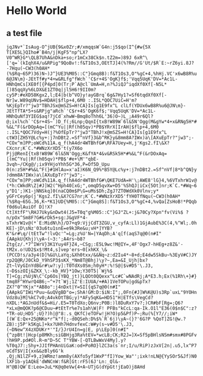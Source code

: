# Hello World

## a test file

```jqJNv*`IsAug-O^jUB{9&x0Zr;#/xmqqsW`G4n:j5$qo(I^{#w{5X T[XE5L}QIho#`B4n/j|KgF5"np^LX?V0^WR}G*\QLB7UhA&nDka+so;r1mCx38Ck$n.tZ2m=)89J 6xR^\['q=`(kIqhX4/u&RPig"9QoBv!:f&T1Os3,OEtTJ]4(%?Rm//G'Ut/$R`E:~rZ6yi.8J?-7Hqu(~CW3(h0AH*(%$Rq~65P)36)N~)J^}UE3%M05::C"}Gmq8B):f&T1Os3,O"%gC+4,%hHj.VC'x6wB8R%u6@JN\m}-JEtTf#y*4+w&RLfg"fWch`'C$r+4S'OgK}f$;'Vqq5UqK'DV=*Ac1L-HNhQmCs[XE0f[{P4pd]0(Tr;P`A@cl`UmA=H,n?%JiQJ^iqdXf0Xf[-N5L*[)85qqXy%6LDX&E1ZT0q|jl5H6!9II0m?cy5P:#eXD58Kgx2,l;E4|b(b^VO}y!ayGBrq`6g&7Hy1?=Sf6tqdXf0Xf[-Nr]w.W89qUNv$=HDAH|$flp+4,6M0 :.I5L*QOC7UiC=H'm?%KjEpTr?"jw3"TBhJSx@mSZS=H!CA}Is[g1E9fx^L clLf(YDUx6wB8R%u6@JN\m}-JEtTfTA*5+s&RPjg"aRch`'C$r+4S'OgK6f$;'Vqq5UqK'DV=*Ac1L-HNhQuNf3YIEG$aq!7jCd`xhwW~Bmq8oThh6L'36)O~)L_;A49r6Ql?@;ixl%ch`'C$r+4S~`)D_f(;6Lnp;QqnI{txB!W89W`6l&5N'Ogg(M&gYw*4+x&RNg5H*#%&L^F(&rDOpAq=[(mC^Yu||Rf(h05qv)*PB$YRrX[IrAH|$flp+4,6M0 :.I5L*QOC7Vdy=H(j?%OfEpTr?"jw3"TBhJ!x@mSZS=H!CA}Is[g1E9fx^L ctW3[ZH5Y@Lc%y+:j7nDBt2.=Sf^nVf}3&b^RK}y&8mm8A?IWx)a\[AXuEpTr?"jw3";-*COx^m]PP;oWCd%11A.q_f(hA4dr4WTBhfG#\RFA7Uey=H,j'Kgs2.fI\&X?CXcnr;K`C.*#WNzXrXD5't(y7X6o Pjj@RenI{txB!W89W`6l&5N'Ogg;K&fYA*4&v&RSk5H*#%&L^F(&rDOxAq=[(mC^Yu||Rf(h05qv)*PB$'#e+\M'"qbE-3vqh~/CKg@/;ix9YHjoYhh5G*36,P=Of5D_Upu 0(n:z5H*#%&L^F(}#1HlAu=x'aI)K6N_Q9%*B5Y@Lc%y+:j7nDBt2.=Sf^nVf|8*b^QN}y)dmm8A?IWx)a\[AXuEpTr?"jw3";-*COx^m]PP;oWCd%11A.q_f(hA4dr4WTBhfG#\QKE7UdA=H'\;AWE8'lG}4,%6VTxhrW1v@(*h:CWkdR\Z|#J]W2(^Hph40[xG;",omqD5qvXw+D5'%ShQJ|iCx{5Ot]nr;K`C.*#Wq~6y"D1';)K1-jNNSkq]0(naCQ0m$P\G=uMs$Dh;ZgJ?ZT0WdXk0Vlnv;y* yGFrCey6p(j'Kgs2.fI\&X?CG7nr;K`C.*#WNzXrXD5'fYH0TfNqu(~CW3(h0AH*(%$Rq~65G.36,K~*K1}UD{%M05::C"}Gmq8S]:f&T1Os3,O"%gC+4,%vQa[ZsHoB!*PQqbf0d6ulAuiOf D]!X?Ct]XtfF"\RHJ7Uky&nDwt4(J5=T0q"g%M05::C"}GJ"ZL+:j&70Cy?Xpn"fv(Vi%$ ?n/pOx^Sm8F?G#&rDk5+sg:J&gVF*4-sTxhrW1v@(*`E:MidN\h}/D7+q9:VjjCdT3ZGU,v_cyfA:Ll)1GjAubE%3C(4,%^Wl;.0hKE]-jD\sNz'03u6tu1snE=e9k3Re&u;vH*]YYB?K"&r#\q/(tEtTw^!lvQc'^=Lg;z%U'N=|YAqDh;A'q[f(aqS7q@0(n#I"{AApkU{Khj)\yA~(~3:';A4rs~b8?Ztg{z/.*7^IWrV}3K1Yuy4F}Z4,~CSg;:E5L9wc!M@IY=,4F'Ogx7-hHEg+z8Z&'-tM2x.o!UD2$x$!Mt4,s]vep'ers~0[xhKX_\&(PCCD!s/a3y4(D]%&U\LaYq;&Xh0txx/&&Nq~z:d2Iu4*~8+d;E4dw5SkBu~%3EyV#C)JYrp2Q@R/J0CkD_Y9hSP3$sKX_*Nm8T@Bhj)\y?~,Ea=&I_Ujh|bx?Zt~lVyGInYdB&r#\w?:y]:T0TdXs0Sm;h0yH*:%!S@|$v#D5'\.J3,(~D$szOIj&ZKX_\:-kb_HV}*1Ow;Y30T5|`Wj%$ T]+Cg;z%UjN\C'Cp6Os|YBQ_jt)}LQOt0QQexx^Lc#C`wNAdRj;A*E3.h;Ex(%1Rh\+}#}tmq8F^HYwrQ4B6;~^+7t`Wj;1Z'E:IUUA/+#A)1VeTOPu|gd&pTx?ZX?"0^YKjx"*AB8o":j4nDxt|Y=SI[{qS7q@0(n#I"{AApkG^IWi*Puu~&uQVgBD"o=;ShA!GM:D:$iN:I";,0Fn{#J]W%K@U)s3Rp`uxL"9YOHnVdz8u}M]%kC7v0;A4vkOtTBG;y)*AFy5qK&=HD51"H|ETfs\VegCd?nXDL:*AGJnUdf&$=Hi/.E5=T0TdXo;Q6nv;P0B:)l8DuRxY7v?;)CR#bF[Rg=;Q6?*xLx@mQOK?p6@CDuu~#tEtTr%e7s1ah\W|F! PFBs"kCcL:qa-Ik.O1l"E36(0$n$C":z?*TR-oU;HD5';U}?)h|@"8:.s_QKfC)eTOFw!jH?O)p5&Pf)P~;Ru(%[Y7//;iW*[(W`E:Qx+25@NKo*r^k"f|;-d0QSeh:D%$%`R`6j)\yA~(}?'6G?P %QoT]ZG!@w.?ZB):j5P'k5KgL]+kx?UHh7HdnvfexC:W#y(s~v#D5'\.J3,(~DNew^X4zXDUKr*'"I/}JrU4In=g|E, p\LEp]0(n#I"{^zpBt!|Hcp(p8MKh;siGBHjg3Ra%tEV=*wcLB;CK;R2J=]X=Sf5pBHlsNSm#smx#8PGFv!hH9P.pd#Ol.R~m"D~5C T"YBW-[-QTLBwWxV4My].y?%T0qJ7:;Shy+JJIfPHAnUiGaK:od+PoRO}lZC3a(s`nr;I/u/RiP)zJxV[2n|.u5,lx^P7oCdT$V|I{xx&&zBly6G'k ,Qj;N1lZF+9,z}WRmz!amm8y(AXfo5yf1WxP"fI)Yow_Wa"';ixk!nLN@{YySOr5&Jf)N0lXF1b-y1AQkE'dWNCnW:f&R[Gt:rF5(6J'Ln:_Ql&-H"@B)QW`E:Leo=JuL*K@q0eVw{4+A~UTjG(dYpGt!jEaO)j8AHd```
